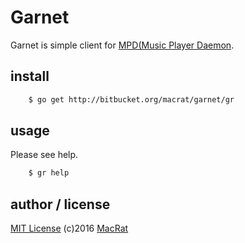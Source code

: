 Garnet
======

Garnet is simple client for [MPD(Music Player Daemon](http://www.musicpd.org/).

install
-------
``` sh
	$ go get http://bitbucket.org/macrat/garnet/gr
```

usage
-----
Please see help.
``` sh
	$ gr help
```

author / license
----------------
[MIT License](https://opensource.org/licenses/MIT) (c)2016 [MacRat](http://blanktar.jp)

